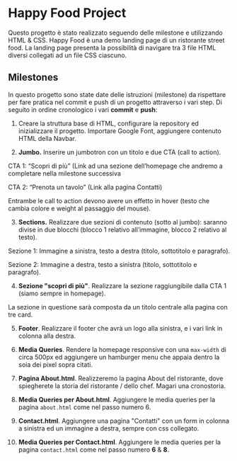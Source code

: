 # Happy Food Project

Questo progetto è stato realizzato seguendo delle milestone e utilizzando HTML & CSS. Happy Food è una demo landing page di un ristorante street food. La landing page presenta la possibilità di navigare tra 3 file HTML diversi collegati ad un file CSS ciascuno.

## Milestones

In questo progetto sono state date delle istruzioni (milestone) da rispettare per fare pratica nel commit e push di un progetto attraverso i vari step.
Di seguito in ordine cronologico i vari **commit** e **push**:

1.  Creare la struttura base di HTML, configurare la repository ed inizializzare il progetto. Importare Google Font, aggiungere contenuto HTML della Navbar.

2.  **Jumbo.** Inserire un jumbotron con un titolo e due CTA (call to action).

CTA 1: “Scopri di più” (Link ad una sezione dell’homepage che andremo a completare nella milestone successiva

CTA 2: “Prenota un tavolo” (Link alla pagina Contatti)

Entrambe le call to action devono avere un effetto in hover (testo che cambia colore e weight al passaggio del mouse).

3. **Sections.** Realizzare due sezioni di contenuto (sotto al jumbo): saranno divise in due blocchi (blocco 1 relativo all’immagine, blocco 2 relativo al testo).

Sezione 1: Immagine a sinistra, testo a destra (titolo, sottotitolo e paragrafo).

Sezione 2: Immagine a destra, testo a sinistra (titolo, sottotitolo e paragrafo).

4. **Sezione "scopri di più"**. Realizzare la sezione raggiungibile dalla CTA 1 (siamo sempre in homepage).

La sezione in questione sarà composta da un titolo centrale alla pagina con tre card.

5. **Footer**. Realizzare il footer che avrà un logo alla sinistra, e i vari link in colonna alla destra.

6. **Media Queries**. Rendere la homepage responsive con una `max-width` di circa 500px ed aggiungere un hamburger menu che appaia dentro la soia dei pixel sopra citati.

7. **Pagina About.html**. Realizzeremo la pagina About del ristorante, dove spiegherete la storia del ristorante / dello chef. Magari una cronostoria.

8. **Media Queries per About.html**. Aggiungere le media queries per la pagina `about.html` come nel passo numero 6.

9. **Contact.html**. Aggiungere una pagina "Contatti" con un form in colonna a sinistra ed un immagine a destra, sempre con css collegato.

10. **Media Queries per Contact.html**. Aggiungere le media queries per la pagina `contact.html` come nel passo numero **6** & **8**.
